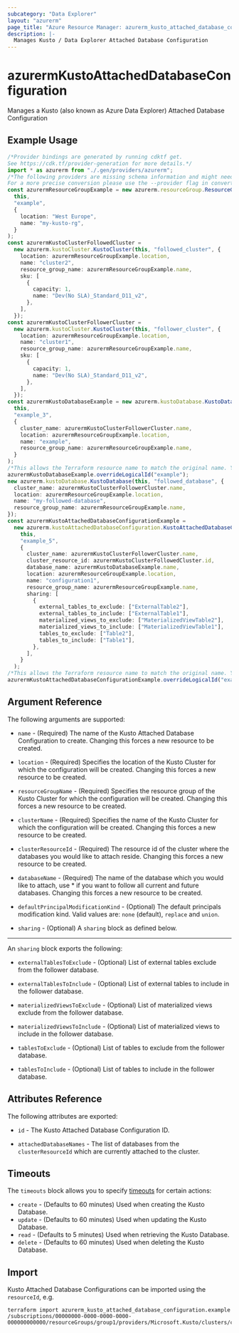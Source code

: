 ```yaml
---
subcategory: "Data Explorer"
layout: "azurerm"
page_title: "Azure Resource Manager: azurerm_kusto_attached_database_configuration"
description: |-
  Manages Kusto / Data Explorer Attached Database Configuration
---
```


# azurermKustoAttachedDatabaseConfiguration

Manages a Kusto (also known as Azure Data Explorer) Attached Database Configuration

## Example Usage

```typescript
/*Provider bindings are generated by running cdktf get.
See https://cdk.tf/provider-generation for more details.*/
import * as azurerm from "./.gen/providers/azurerm";
/*The following providers are missing schema information and might need manual adjustments to synthesize correctly: azurerm.
For a more precise conversion please use the --provider flag in convert.*/
const azurermResourceGroupExample = new azurerm.resourceGroup.ResourceGroup(
  this,
  "example",
  {
    location: "West Europe",
    name: "my-kusto-rg",
  }
);
const azurermKustoClusterFollowedCluster =
  new azurerm.kustoCluster.KustoCluster(this, "followed_cluster", {
    location: azurermResourceGroupExample.location,
    name: "cluster2",
    resource_group_name: azurermResourceGroupExample.name,
    sku: [
      {
        capacity: 1,
        name: "Dev(No SLA)_Standard_D11_v2",
      },
    ],
  });
const azurermKustoClusterFollowerCluster =
  new azurerm.kustoCluster.KustoCluster(this, "follower_cluster", {
    location: azurermResourceGroupExample.location,
    name: "cluster1",
    resource_group_name: azurermResourceGroupExample.name,
    sku: [
      {
        capacity: 1,
        name: "Dev(No SLA)_Standard_D11_v2",
      },
    ],
  });
const azurermKustoDatabaseExample = new azurerm.kustoDatabase.KustoDatabase(
  this,
  "example_3",
  {
    cluster_name: azurermKustoClusterFollowerCluster.name,
    location: azurermResourceGroupExample.location,
    name: "example",
    resource_group_name: azurermResourceGroupExample.name,
  }
);
/*This allows the Terraform resource name to match the original name. You can remove the call if you don't need them to match.*/
azurermKustoDatabaseExample.overrideLogicalId("example");
new azurerm.kustoDatabase.KustoDatabase(this, "followed_database", {
  cluster_name: azurermKustoClusterFollowerCluster.name,
  location: azurermResourceGroupExample.location,
  name: "my-followed-database",
  resource_group_name: azurermResourceGroupExample.name,
});
const azurermKustoAttachedDatabaseConfigurationExample =
  new azurerm.kustoAttachedDatabaseConfiguration.KustoAttachedDatabaseConfiguration(
    this,
    "example_5",
    {
      cluster_name: azurermKustoClusterFollowerCluster.name,
      cluster_resource_id: azurermKustoClusterFollowedCluster.id,
      database_name: azurermKustoDatabaseExample.name,
      location: azurermResourceGroupExample.location,
      name: "configuration1",
      resource_group_name: azurermResourceGroupExample.name,
      sharing: [
        {
          external_tables_to_exclude: ["ExternalTable2"],
          external_tables_to_include: ["ExternalTable1"],
          materialized_views_to_exclude: ["MaterializedViewTable2"],
          materialized_views_to_include: ["MaterializedViewTable1"],
          tables_to_exclude: ["Table2"],
          tables_to_include: ["Table1"],
        },
      ],
    }
  );
/*This allows the Terraform resource name to match the original name. You can remove the call if you don't need them to match.*/
azurermKustoAttachedDatabaseConfigurationExample.overrideLogicalId("example");

```

## Argument Reference

The following arguments are supported:

*   `name` - (Required) The name of the Kusto Attached Database Configuration to create. Changing this forces a new resource to be created.

*   `location` - (Required) Specifies the location of the Kusto Cluster for which the configuration will be created. Changing this forces a new resource to be created.

*   `resourceGroupName` - (Required) Specifies the resource group of the Kusto Cluster for which the configuration will be created. Changing this forces a new resource to be created.

*   `clusterName` - (Required) Specifies the name of the Kusto Cluster for which the configuration will be created. Changing this forces a new resource to be created.

*   `clusterResourceId` - (Required) The resource id of the cluster where the databases you would like to attach reside. Changing this forces a new resource to be created.

*   `databaseName` - (Required) The name of the database which you would like to attach, use \* if you want to follow all current and future databases. Changing this forces a new resource to be created.

*   `defaultPrincipalModificationKind` - (Optional) The default principals modification kind. Valid values are: `none` (default), `replace` and `union`.

*   `sharing` - (Optional) A `sharing` block as defined below.

***

An `sharing` block exports the following:

*   `externalTablesToExclude` - (Optional) List of external tables exclude from the follower database.

*   `externalTablesToInclude` - (Optional) List of external tables to include in the follower database.

*   `materializedViewsToExclude` - (Optional) List of materialized views exclude from the follower database.

*   `materializedViewsToInclude` - (Optional) List of materialized views to include in the follower database.

*   `tablesToExclude` - (Optional) List of tables to exclude from the follower database.

*   `tablesToInclude` - (Optional) List of tables to include in the follower database.

## Attributes Reference

The following attributes are exported:

*   `id` - The Kusto Attached Database Configuration ID.

*   `attachedDatabaseNames` - The list of databases from the `clusterResourceId` which are currently attached to the cluster.

## Timeouts

The `timeouts` block allows you to specify [timeouts](https://www.terraform.io/language/resources/syntax#operation-timeouts) for certain actions:

* `create` - (Defaults to 60 minutes) Used when creating the Kusto Database.
* `update` - (Defaults to 60 minutes) Used when updating the Kusto Database.
* `read` - (Defaults to 5 minutes) Used when retrieving the Kusto Database.
* `delete` - (Defaults to 60 minutes) Used when deleting the Kusto Database.

## Import

Kusto Attached Database Configurations can be imported using the `resourceId`, e.g.

```console
terraform import azurerm_kusto_attached_database_configuration.example /subscriptions/00000000-0000-0000-0000-000000000000/resourceGroups/group1/providers/Microsoft.Kusto/clusters/cluster1/attachedDatabaseConfigurations/configuration1
```
